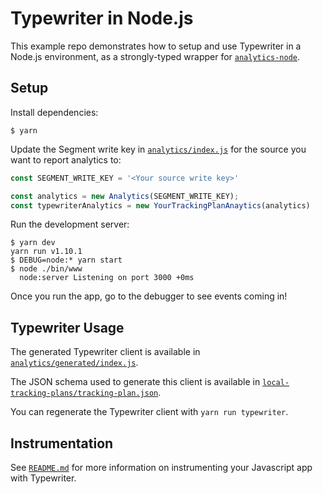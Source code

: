 # Typewriter in Node.js

This example repo demonstrates how to setup and use Typewriter in a Node.js environment, as a strongly-typed wrapper for [`analytics-node`](https://segment.com/docs/sources/server/node/quickstart/).

## Setup

Install dependencies:

```
$ yarn
```

Update the Segment write key in [`analytics/index.js`](./analytics/index.js#L4) for the source you want to report analytics to:

```javascript
const SEGMENT_WRITE_KEY = '<Your source write key>'

const analytics = new Analytics(SEGMENT_WRITE_KEY);
const typewriterAnalytics = new YourTrackingPlanAnaytics(analytics)
```

Run the development server:

```
$ yarn dev
yarn run v1.10.1
$ DEBUG=node:* yarn start
$ node ./bin/www
  node:server Listening on port 3000 +0ms
```

Once you run the app, go to the debugger to see events coming in!

## Typewriter Usage

The generated Typewriter client is available in [`analytics/generated/index.js`](./analytics/generated/index.js).

The JSON schema used to generate this client is available in [`local-tracking-plans/tracking-plan.json`](../../local-tracking-plans/tracking-plan.json).

You can regenerate the Typewriter client with `yarn run typewriter`.

## Instrumentation

See [`README.md`](/README.md) for more information on instrumenting your Javascript app with Typewriter.
